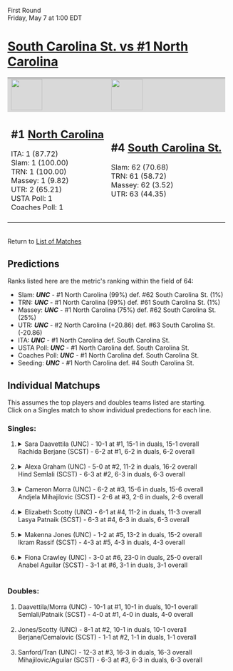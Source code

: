 First Round  
Friday, May 7 at 1:00 EDT
# [South Carolina St. vs #1 North Carolina](https://www.ncaa.com/game/5833647) 

<table>  
<tr style="background-color: #d9d9d9 !important"><td><a href="#"><img src="https://www.ncaa.com/sites/default/files/images/logos/schools/n/north-carolina.70.png" width="70" height="70" /></a></td><td><a href="#"><img src="https://www.ncaa.com/sites/default/files/images/logos/schools/s/south-carolina-st.70.png" width="70" height="70" /></a></td></tr>
<tr><td>  

<h2>#1 <a href="#">North Carolina</a></h2>  
ITA: 1 (87.72)<br>  
Slam: 1 (100.00)<br>  
TRN: 1 (100.00)<br>  
Massey: 1 (9.82)<br>  
UTR: 2 (65.21)<br>  
USTA Poll: 1<br>  
Coaches Poll: 1<br>  
<br>  

</td><td>  

<h2>#4 <a href="#">South Carolina St.</a></h2>  
Slam: 62 (70.68)<br>  
TRN: 61 (58.72)<br>  
Massey: 62 (3.52)<br>  
UTR: 63 (44.35)<br>  
<br>  

</td></tr></table>  


<br>Return to [List of Matches](../index.md)  

## Predictions  

Ranks listed here are the metric's ranking within the field of 64:  
- Slam: ***UNC*** - #1 North Carolina (99%) def. #62 South Carolina St. (1%)  
- TRN: ***UNC*** - #1 North Carolina (99%) def. #61 South Carolina St. (1%)  
- Massey: ***UNC*** - #1 North Carolina (75%) def. #62 South Carolina St. (25%)  
- UTR: ***UNC*** - #2 North Carolina (+20.86) def. #63 South Carolina St. (-20.86)  
- ITA: ***UNC*** - #1 North Carolina def. South Carolina St.  
- USTA Poll: ***UNC*** - #1 North Carolina def. South Carolina St.  
- Coaches Poll: ***UNC*** - #1 North Carolina def. South Carolina St.  
- Seeding: ***UNC*** - #1 North Carolina def. #4 South Carolina St.  

## Individual Matchups  
This assumes the top players and doubles teams listed are starting.  
Click on a Singles match to show individual predections for each line.  
### Singles:  

<ol>
<li><details>
<summary markdown="span">Sara Daavettila (UNC) - 10-1 at #1, 15-1 in duals, 15-1 overall<br>Rachida Berjane (SCST) - 6-2 at #1, 6-2 in duals, 6-2 overall<br>&nbsp;</summary>
<h4>Predictions</h4><ul>
<li>Slam: <b><i>VT</i></b> - #30 Virginia Tech (56%) def. #35 Texas Tech (44%)</li>  
</ul></details></li>
<li><details>
<summary markdown="span">Alexa Graham (UNC) - 5-0 at #2, 11-2 in duals, 16-2 overall<br>Hind Semlali (SCST) - 6-3 at #2, 6-3 in duals, 6-3 overall<br>&nbsp;</summary>
<h4>Predictions</h4><ul>
<li>Slam: <b><i>VT</i></b> - #30 Virginia Tech (56%) def. #35 Texas Tech (44%)</li>  
</ul></details></li>
<li><details>
<summary markdown="span">Cameron Morra (UNC) - 6-2 at #3, 15-6 in duals, 15-6 overall<br>Andjela Mihajilovic (SCST) - 2-6 at #3, 2-6 in duals, 2-6 overall<br>&nbsp;</summary>
<h4>Predictions</h4><ul>
<li>Slam: <b><i>VT</i></b> - #30 Virginia Tech (56%) def. #35 Texas Tech (44%)</li>  
</ul></details></li>
<li><details>
<summary markdown="span">Elizabeth Scotty (UNC) - 6-1 at #4, 11-2 in duals, 11-3 overall<br>Lasya Patnaik (SCST) - 6-3 at #4, 6-3 in duals, 6-3 overall<br>&nbsp;</summary>
<h4>Predictions</h4><ul>
<li>Slam: <b><i>VT</i></b> - #30 Virginia Tech (56%) def. #35 Texas Tech (44%)</li>  
</ul></details></li>
<li><details>
<summary markdown="span">Makenna Jones (UNC) - 1-2 at #5, 13-2 in duals, 15-2 overall<br>Ikram Rassif (SCST) - 4-3 at #5, 4-3 in duals, 4-3 overall<br>&nbsp;</summary>
<h4>Predictions</h4><ul>
<li>Slam: <b><i>VT</i></b> - #30 Virginia Tech (56%) def. #35 Texas Tech (44%)</li>  
</ul></details></li>
<li><details>
<summary markdown="span">Fiona Crawley (UNC) - 3-0 at #6, 23-0 in duals, 25-0 overall<br>Anabel Aguilar (SCST) - 3-1 at #6, 3-1 in duals, 3-1 overall<br>&nbsp;</summary>
<h4>Predictions</h4><ul>
<li>Slam: <b><i>VT</i></b> - #30 Virginia Tech (56%) def. #35 Texas Tech (44%)</li>  
</ul></details></li>
</ol>

### Doubles:  

<ol>
<li>Daavettila/Morra (UNC) - 10-1 at #1, 10-1 in duals, 10-1 overall<br>Semlali/Patnaik (SCST) - 4-0 at #1, 4-0 in duals, 4-0 overall<br>&nbsp;</li>
<li>Jones/Scotty (UNC) - 8-1 at #2, 10-1 in duals, 10-1 overall<br>Berjane/Cemalovic (SCST) - 1-1 at #2, 1-1 in duals, 1-1 overall<br>&nbsp;</li>
<li>Sanford/Tran (UNC) - 12-3 at #3, 16-3 in duals, 16-3 overall<br>Mihajilovic/Aguilar (SCST) - 6-3 at #3, 6-3 in duals, 6-3 overall<br>&nbsp;</li>
</ol>